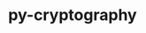 ---
title: "py-cryptography"
layout: cache
categories: [package, develop]
meta: {"compilers": ["gcc@=11.4.0", "gcc@=7.5.0", "gcc@=9.4.0", "oneapi@=2024.2.1"], "num_specs": 53, "num_specs_by_stack": {"e4s": 8, "e4s-neoverse-v2": 8, "e4s-neoverse_v1": 6, "e4s-oneapi": 16, "e4s-power": 2, "radiuss": 8, "root": 53}, "oss": ["ubuntu18.04", "ubuntu20.04", "ubuntu22.04"], "platforms": ["linux"], "stacks": ["e4s", "e4s-neoverse-v2", "e4s-neoverse_v1", "e4s-oneapi", "e4s-power", "radiuss", "root"], "targets": ["neoverse_v1", "neoverse_v2", "ppc64le", "x86_64_v3"], "versions": ["41.0.7", "42.0.8", "43.0.3"]}
spec_details: [{"compiler": "gcc@=11.4.0", "hash": "22hwl6ckwxrmog7so2x5tyh6t26bo5aq", "os": "ubuntu22.04", "platform": "linux", "size": "-", "stacks": ["e4s-neoverse-v2", "root"], "target": "neoverse_v2", "variants": ["build_system=python_pip"], "versions": ["43.0.3"]}, {"compiler": "gcc@=7.5.0", "hash": "2fnmx66gsokymejka52zhtib223o5w7i", "os": "ubuntu18.04", "platform": "linux", "size": "-", "stacks": ["radiuss", "root"], "target": "x86_64_v3", "variants": ["build_system=python_pip"], "versions": ["43.0.3"]}, {"compiler": "gcc@=9.4.0", "hash": "3ek4sdzhn55sgbyu56qocbg4bjo46cco", "os": "ubuntu20.04", "platform": "linux", "size": "-", "stacks": ["e4s-power", "root"], "target": "ppc64le", "variants": ["build_system=python_pip"], "versions": ["43.0.3"]}, {"compiler": "gcc@=11.4.0", "hash": "3hhozrszuzdrinooul6t243tw7nvgi5d", "os": "ubuntu22.04", "platform": "linux", "size": "-", "stacks": ["e4s-neoverse-v2", "root"], "target": "neoverse_v2", "variants": ["build_system=python_pip"], "versions": ["43.0.3"]}, {"compiler": "oneapi@=2024.2.1", "hash": "4jycmmv5mmgzlxy4gxlfevo5tmigjw5l", "os": "ubuntu22.04", "platform": "linux", "size": "-", "stacks": ["e4s-oneapi", "root"], "target": "x86_64_v3", "variants": ["build_system=python_pip"], "versions": ["42.0.8"]}, {"compiler": "gcc@=7.5.0", "hash": "5mt22p67slbuh3jyrk3zupxklzycup3c", "os": "ubuntu18.04", "platform": "linux", "size": "-", "stacks": ["radiuss", "root"], "target": "x86_64_v3", "variants": ["build_system=python_pip"], "versions": ["43.0.3"]}, {"compiler": "oneapi@=2024.2.1", "hash": "al2rarpxfss2x3w2kc35c6gbyijm7xa5", "os": "ubuntu22.04", "platform": "linux", "size": "-", "stacks": ["e4s-oneapi", "root"], "target": "x86_64_v3", "variants": ["build_system=python_pip"], "versions": ["42.0.8"]}, {"compiler": "oneapi@=2024.2.1", "hash": "bw2eqgrkajbbpib77ltcf6cabg4vwnvn", "os": "ubuntu22.04", "platform": "linux", "size": "-", "stacks": ["e4s-oneapi", "root"], "target": "x86_64_v3", "variants": ["build_system=python_pip"], "versions": ["42.0.8"]}, {"compiler": "gcc@=11.4.0", "hash": "chff4plelfoofmk3wrbpv6lqg3nq2zwf", "os": "ubuntu22.04", "platform": "linux", "size": "-", "stacks": ["e4s-neoverse-v2", "root"], "target": "neoverse_v2", "variants": ["build_system=python_pip"], "versions": ["43.0.3"]}, {"compiler": "oneapi@=2024.2.1", "hash": "cpvgcw2dtip3dnrdi4ea3q4xndzh272e", "os": "ubuntu22.04", "platform": "linux", "size": "-", "stacks": ["e4s-oneapi", "root"], "target": "x86_64_v3", "variants": ["build_system=python_pip"], "versions": ["41.0.7"]}, {"compiler": "gcc@=11.4.0", "hash": "cteyzjszi5xy4tqk3zoa4msdmkeurft7", "os": "ubuntu22.04", "platform": "linux", "size": "-", "stacks": ["e4s-neoverse_v1", "root"], "target": "neoverse_v1", "variants": ["build_system=python_pip"], "versions": ["43.0.3"]}, {"compiler": "gcc@=7.5.0", "hash": "cv3nnfsr2gltywopahtgpfr2gydoplkj", "os": "ubuntu18.04", "platform": "linux", "size": "-", "stacks": ["root"], "target": "x86_64_v3", "variants": ["build_system=python_pip"], "versions": ["43.0.3"]}, {"compiler": "gcc@=11.4.0", "hash": "cykkw5lbs2mm733f4thzc4bwz2hzfula", "os": "ubuntu22.04", "platform": "linux", "size": "-", "stacks": ["e4s-neoverse-v2", "root"], "target": "neoverse_v2", "variants": ["build_system=python_pip"], "versions": ["43.0.3"]}, {"compiler": "oneapi@=2024.2.1", "hash": "d5u4rckmp2tqdn2a4y2tygv4uripbjhm", "os": "ubuntu22.04", "platform": "linux", "size": "-", "stacks": ["e4s-oneapi", "root"], "target": "x86_64_v3", "variants": ["build_system=python_pip"], "versions": ["42.0.8"]}, {"compiler": "oneapi@=2024.2.1", "hash": "ddqumdfwfh4cdpni6rilytt6rkn5reqq", "os": "ubuntu22.04", "platform": "linux", "size": "-", "stacks": ["e4s-oneapi", "root"], "target": "x86_64_v3", "variants": ["build_system=python_pip"], "versions": ["41.0.7"]}, {"compiler": "gcc@=11.4.0", "hash": "dwph3irrcvlrjv2zckahjpugbvh5jfon", "os": "ubuntu22.04", "platform": "linux", "size": "-", "stacks": ["e4s", "root"], "target": "x86_64_v3", "variants": ["build_system=python_pip"], "versions": ["43.0.3"]}, {"compiler": "oneapi@=2024.2.1", "hash": "eppzzmyqmcsptkeea2cerl5pfqnhxmny", "os": "ubuntu22.04", "platform": "linux", "size": "-", "stacks": ["e4s-oneapi", "root"], "target": "x86_64_v3", "variants": ["build_system=python_pip"], "versions": ["42.0.8"]}, {"compiler": "oneapi@=2024.2.1", "hash": "erjqkxh5bo2y3yqklf6pim32qymowm3o", "os": "ubuntu22.04", "platform": "linux", "size": "-", "stacks": ["e4s-oneapi", "root"], "target": "x86_64_v3", "variants": ["build_system=python_pip"], "versions": ["41.0.7"]}, {"compiler": "gcc@=11.4.0", "hash": "f6qe4mf4jr3rxl2bclpcqoqnljrmg4gg", "os": "ubuntu22.04", "platform": "linux", "size": "-", "stacks": ["e4s", "root"], "target": "x86_64_v3", "variants": ["build_system=python_pip"], "versions": ["43.0.3"]}, {"compiler": "gcc@=11.4.0", "hash": "fc7geiqrluykjxwwydqeu6q52au33fnd", "os": "ubuntu22.04", "platform": "linux", "size": "-", "stacks": ["e4s", "root"], "target": "x86_64_v3", "variants": ["build_system=python_pip"], "versions": ["43.0.3"]}, {"compiler": "gcc@=11.4.0", "hash": "hsfcmj6whztanbaddij36wsw4evco4gh", "os": "ubuntu22.04", "platform": "linux", "size": "-", "stacks": ["e4s", "root"], "target": "x86_64_v3", "variants": ["build_system=python_pip"], "versions": ["43.0.3"]}, {"compiler": "oneapi@=2024.2.1", "hash": "it4ub7wa6ld6eav2t4crhpt245jbu5tg", "os": "ubuntu22.04", "platform": "linux", "size": "-", "stacks": ["e4s-oneapi", "root"], "target": "x86_64_v3", "variants": ["build_system=python_pip"], "versions": ["42.0.8"]}, {"compiler": "oneapi@=2024.2.1", "hash": "iunxw2t4xbvsnomaifqlartuwh7oxn7c", "os": "ubuntu22.04", "platform": "linux", "size": "-", "stacks": ["e4s-oneapi", "root"], "target": "x86_64_v3", "variants": ["build_system=python_pip"], "versions": ["42.0.8"]}, {"compiler": "gcc@=11.4.0", "hash": "ix5srzt5ylxtcam6igmcmfogctcgb3t6", "os": "ubuntu22.04", "platform": "linux", "size": "-", "stacks": ["e4s-neoverse_v1", "root"], "target": "neoverse_v1", "variants": ["build_system=python_pip"], "versions": ["43.0.3"]}, {"compiler": "gcc@=11.4.0", "hash": "j4ufotkyc4y25zvqq6w3ycvfsy4msqea", "os": "ubuntu22.04", "platform": "linux", "size": "-", "stacks": ["e4s-neoverse_v1", "root"], "target": "neoverse_v1", "variants": ["build_system=python_pip"], "versions": ["43.0.3"]}, {"compiler": "gcc@=11.4.0", "hash": "jn4h4vmo5nubd3dpq33seukw72o3nhwi", "os": "ubuntu22.04", "platform": "linux", "size": "-", "stacks": ["e4s-neoverse-v2", "root"], "target": "neoverse_v2", "variants": ["build_system=python_pip"], "versions": ["43.0.3"]}, {"compiler": "gcc@=7.5.0", "hash": "jn4xsyhn3any6vgqoybfcvfxwyy4cw36", "os": "ubuntu18.04", "platform": "linux", "size": "-", "stacks": ["radiuss", "root"], "target": "x86_64_v3", "variants": ["build_system=python_pip"], "versions": ["43.0.3"]}, {"compiler": "gcc@=7.5.0", "hash": "jnptw5avhbggpwpajyairil2fhuzrpga", "os": "ubuntu18.04", "platform": "linux", "size": "-", "stacks": ["radiuss", "root"], "target": "x86_64_v3", "variants": ["build_system=python_pip"], "versions": ["43.0.3"]}, {"compiler": "oneapi@=2024.2.1", "hash": "jrsgjavlkf2644wtsgbekjnmrejfc7ee", "os": "ubuntu22.04", "platform": "linux", "size": "-", "stacks": ["e4s-oneapi", "root"], "target": "x86_64_v3", "variants": ["build_system=python_pip"], "versions": ["41.0.7"]}, {"compiler": "gcc@=11.4.0", "hash": "kudkalw3cu2ezt4diq7b76ckedjwpf3a", "os": "ubuntu22.04", "platform": "linux", "size": "-", "stacks": ["e4s", "root"], "target": "x86_64_v3", "variants": ["build_system=python_pip"], "versions": ["43.0.3"]}, {"compiler": "gcc@=11.4.0", "hash": "lb2pi5r4dtcdvn5xvfoj6qoulwnyclgc", "os": "ubuntu22.04", "platform": "linux", "size": "-", "stacks": ["e4s-neoverse-v2", "root"], "target": "neoverse_v2", "variants": ["build_system=python_pip"], "versions": ["43.0.3"]}, {"compiler": "oneapi@=2024.2.1", "hash": "lqb5yg44q2sjfmepzfyhgrtvilkjxyps", "os": "ubuntu22.04", "platform": "linux", "size": "-", "stacks": ["root"], "target": "x86_64_v3", "variants": ["build_system=python_pip"], "versions": ["41.0.7"]}, {"compiler": "gcc@=7.5.0", "hash": "mqjhmjtxwaw55oug5pcgn6facyipyz2z", "os": "ubuntu18.04", "platform": "linux", "size": "-", "stacks": ["radiuss", "root"], "target": "x86_64_v3", "variants": ["build_system=python_pip"], "versions": ["43.0.3"]}, {"compiler": "gcc@=11.4.0", "hash": "nxwz2rhxmetwhawmwjebqkjveg4tewv6", "os": "ubuntu22.04", "platform": "linux", "size": "-", "stacks": ["e4s-neoverse_v1", "root"], "target": "neoverse_v1", "variants": ["build_system=python_pip"], "versions": ["43.0.3"]}, {"compiler": "gcc@=11.4.0", "hash": "otkqzyq3tpqxeglgbry6e7hwr5kdro4a", "os": "ubuntu22.04", "platform": "linux", "size": "-", "stacks": ["e4s-neoverse_v1", "root"], "target": "neoverse_v1", "variants": ["build_system=python_pip"], "versions": ["43.0.3"]}, {"compiler": "gcc@=11.4.0", "hash": "p4yk2qubxnz7khgahdboaqayiohy4eib", "os": "ubuntu22.04", "platform": "linux", "size": "-", "stacks": ["root"], "target": "neoverse_v2", "variants": ["build_system=python_pip"], "versions": ["43.0.3"]}, {"compiler": "gcc@=11.4.0", "hash": "q5kch2q4bpgtw2m4eg2mpyr5pwhwioes", "os": "ubuntu22.04", "platform": "linux", "size": "-", "stacks": ["e4s-neoverse_v1", "root"], "target": "neoverse_v1", "variants": ["build_system=python_pip"], "versions": ["43.0.3"]}, {"compiler": "gcc@=7.5.0", "hash": "qfjfxuidlfbd5y6tvdmfyoxgzjmluadf", "os": "ubuntu18.04", "platform": "linux", "size": "-", "stacks": ["radiuss", "root"], "target": "x86_64_v3", "variants": ["build_system=python_pip"], "versions": ["43.0.3"]}, {"compiler": "oneapi@=2024.2.1", "hash": "r2zbyz4smqjiizc3mr5rroixwo6jzsc7", "os": "ubuntu22.04", "platform": "linux", "size": "-", "stacks": ["e4s-oneapi", "root"], "target": "x86_64_v3", "variants": ["build_system=python_pip"], "versions": ["41.0.7"]}, {"compiler": "gcc@=11.4.0", "hash": "tgewrfmixpb6irkp6tcziqh7vsaqhxkt", "os": "ubuntu22.04", "platform": "linux", "size": "-", "stacks": ["e4s", "root"], "target": "x86_64_v3", "variants": ["build_system=python_pip"], "versions": ["43.0.3"]}, {"compiler": "oneapi@=2024.2.1", "hash": "tootpnrgjlcuo2ten4yr5xj55xcnbypy", "os": "ubuntu22.04", "platform": "linux", "size": "-", "stacks": ["e4s-oneapi", "root"], "target": "x86_64_v3", "variants": ["build_system=python_pip"], "versions": ["41.0.7"]}, {"compiler": "gcc@=11.4.0", "hash": "tyulgswjnxj3ddr65c4my5hoadtbpw27", "os": "ubuntu22.04", "platform": "linux", "size": "-", "stacks": ["e4s", "root"], "target": "x86_64_v3", "variants": ["build_system=python_pip"], "versions": ["43.0.3"]}, {"compiler": "gcc@=7.5.0", "hash": "ujznkimhz37en7agtsdendgeyyqaibfr", "os": "ubuntu18.04", "platform": "linux", "size": "-", "stacks": ["radiuss", "root"], "target": "x86_64_v3", "variants": ["build_system=python_pip"], "versions": ["43.0.3"]}, {"compiler": "oneapi@=2024.2.1", "hash": "upkzyn4kziuq6zxwmfd2ntv3dniixiib", "os": "ubuntu22.04", "platform": "linux", "size": "-", "stacks": ["e4s-oneapi", "root"], "target": "x86_64_v3", "variants": ["build_system=python_pip"], "versions": ["41.0.7"]}, {"compiler": "oneapi@=2024.2.1", "hash": "v52cmiun2hzkk64p4s4vzqfeen2vs63r", "os": "ubuntu22.04", "platform": "linux", "size": "-", "stacks": ["root"], "target": "x86_64_v3", "variants": ["build_system=python_pip"], "versions": ["42.0.8"]}, {"compiler": "gcc@=11.4.0", "hash": "vikdy2ct3i4fn7y26qwz2cndunpq7arn", "os": "ubuntu22.04", "platform": "linux", "size": "-", "stacks": ["e4s-neoverse-v2", "root"], "target": "neoverse_v2", "variants": ["build_system=python_pip"], "versions": ["43.0.3"]}, {"compiler": "gcc@=9.4.0", "hash": "vsjcldcuznnqjvvasxg66nmegmvxrilq", "os": "ubuntu20.04", "platform": "linux", "size": "-", "stacks": ["e4s-power", "root"], "target": "ppc64le", "variants": ["build_system=python_pip"], "versions": ["43.0.3"]}, {"compiler": "gcc@=11.4.0", "hash": "w73qmht6m4q3mrzx7o4lombrvuhov7de", "os": "ubuntu22.04", "platform": "linux", "size": "-", "stacks": ["e4s-neoverse-v2", "root"], "target": "neoverse_v2", "variants": ["build_system=python_pip"], "versions": ["43.0.3"]}, {"compiler": "oneapi@=2024.2.1", "hash": "wfksksqb7r5cfk4rij7a2gctbsax5jbj", "os": "ubuntu22.04", "platform": "linux", "size": "-", "stacks": ["e4s-oneapi", "root"], "target": "x86_64_v3", "variants": ["build_system=python_pip"], "versions": ["41.0.7"]}, {"compiler": "gcc@=11.4.0", "hash": "xhqakargox4xgqy4cmggfbw4u4umiido", "os": "ubuntu22.04", "platform": "linux", "size": "-", "stacks": ["e4s", "root"], "target": "x86_64_v3", "variants": ["build_system=python_pip"], "versions": ["43.0.3"]}, {"compiler": "gcc@=7.5.0", "hash": "ycftuzvshkmfi3qq6zd65cgl53zqfsah", "os": "ubuntu18.04", "platform": "linux", "size": "-", "stacks": ["radiuss", "root"], "target": "x86_64_v3", "variants": ["build_system=python_pip"], "versions": ["43.0.3"]}, {"compiler": "oneapi@=2024.2.1", "hash": "yr27ghi6fnkew6hhkkpy4rgyip3ppjom", "os": "ubuntu22.04", "platform": "linux", "size": "-", "stacks": ["e4s-oneapi", "root"], "target": "x86_64_v3", "variants": ["build_system=python_pip"], "versions": ["42.0.8"]}, {"compiler": "gcc@=11.4.0", "hash": "yyjw2zkgcjdpnbpiloxdd4tit7ddlif4", "os": "ubuntu22.04", "platform": "linux", "size": "-", "stacks": ["root"], "target": "x86_64_v3", "variants": ["build_system=python_pip"], "versions": ["43.0.3"]}]
---